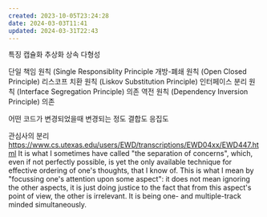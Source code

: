 ```yaml
---
created: 2023-10-05T23:24:28
date: 2024-03-03T11:41
updated: 2024-03-31T22:43
---
```

특징
캡슐화
추상화
상속
다형성

단일 책임 원칙 (Single Responsiblity Principle
개방-폐쇄 원칙 (Open Closed Principle)
리스코프 치환 원칙 (Liskov Substitution Principle)
인터페이스 분리 원칙 (Interface Segregation Principle)
의존 역전 원칙 (Dependency Inversion Principle)
의존

어떤 코드가 변경되었을때 변경되는 정도
결합도
응집도

관심사의 분리
https://www.cs.utexas.edu/users/EWD/transcriptions/EWD04xx/EWD447.html
It is what I sometimes have called "the separation of concerns", which, even if not perfectly possible, is yet the only available technique for effective ordering of one's thoughts, that I know of. This is what I mean by "focussing one's attention upon some aspect": it does not mean ignoring the other aspects, it is just doing justice to the fact that from this aspect's point of view, the other is irrelevant. It is being one- and multiple-track minded simultaneously.